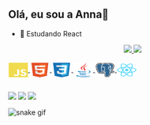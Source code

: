 ## Olá, eu sou a Anna👋

- 🌱 Estudando React

<div align="center">
  <a href="https://github.com/Anna-Clara-Fernandes">
  <img width="42%" src="https://github-readme-stats.vercel.app/api?username=Anna-Clara-Fernandes&show_icons=true&theme=dracula&include_all_commits=true&count_private=true"/>
  <img width="50%" src="https://github-readme-stats.vercel.app/api/top-langs/?username=Anna-Clara-Fernandes&layout=compact&langs_count=7&theme=dark"/>
</div>
<div style="display: inline_block"><br>
  <img align="center" alt="Anna-Js" height="30" width="40" src="https://raw.githubusercontent.com/devicons/devicon/master/icons/javascript/javascript-plain.svg">
  <img align="center" alt="Anna-HTML" height="30" width="40" src="https://raw.githubusercontent.com/devicons/devicon/master/icons/html5/html5-original.svg">
  <img align="center" alt="Anna-CSS" height="30" width="40" src="https://raw.githubusercontent.com/devicons/devicon/master/icons/css3/css3-original.svg">
  <img align="center" alt="Anna-CSS" height="30" width="40" src="https://raw.githubusercontent.com/devicons/devicon/master/icons/java/java-original.svg">
   <img align="center" alt="Anna-CSS" height="30" width="40" src="https://raw.githubusercontent.com/devicons/devicon/master/icons/postgresql/postgresql-original.svg">
  <img align="center" alt="Anna-CSS" height="30" width="40" src="https://raw.githubusercontent.com/devicons/devicon/master/icons/react/react-original.svg">
</div>
  
 ##
  
<div> 
  <a href="https://www.instagram.com/anaclara.fernandes.121/?next=%2F" target="_blank"><img src="https://img.shields.io/badge/-Instagram-%23E4405F?style=for-the-badge&logo=instagram&logoColor=white" target="_blank"></a>
  <a href = "mailto:anafnnds@gmail.com"><img src="https://img.shields.io/badge/-Gmail-%23333?style=for-the-badge&logo=gmail&logoColor=white" target="_blank"></a>
  <a href="#" target="_blank"><img src="https://img.shields.io/badge/-LinkedIn-%230077B5?style=for-the-badge&logo=linkedin&logoColor=white" target="_blank"></a> 
  
  </div>
  
![snake gif](https://github.com//blob/output/github-contribution-grid-snake.svg)
  
